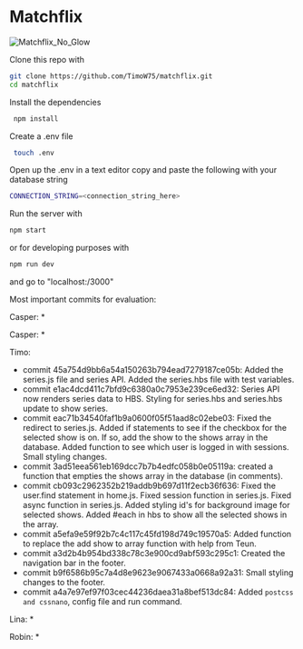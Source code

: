 # Matchflix

![Matchflix_No_Glow](https://user-images.githubusercontent.com/60609760/159242521-5cf9800b-5134-4ef1-a91f-3c493d40de34.svg)

Clone this repo with
````bash
git clone https://github.com/TimoW75/matchflix.git  
cd matchflix  
````
Install the dependencies
````bash
 npm install  
````
Create a .env file
````bash
 touch .env  
````
  
Open up the .env in a text editor copy and paste the following with your database string  
````bash
CONNECTION_STRING=<connection_string_here>
````
Run the server with
````bash 
npm start  
````

or for developing purposes with
````bash
npm run dev
````

and go to "localhost:/3000"  


Most important commits for evaluation:

Casper:
    *

Casper:
    *

Timo:
* commit 45a754d9bb6a54a150263b794ead7279187ce05b: Added the series.js file and series API. Added the series.hbs file with test variables.
* commit e1ac4dcd411c7bfd9c6380a0c7953e239ce6ed32: Series API now renders series data to HBS. Styling for series.hbs and series.hbs update to show series.
* commit eac71b34540faf1b9a0600f05f51aad8c02ebe03: Fixed the redirect to series.js. Added if statements to see if the checkbox for the selected show is on. If so, add the show to the shows array in the database. Added function to see which user is logged in with sessions. Small styling changes.
* commit 3ad51eea561eb169dcc7b7b4edfc058b0e05119a: created a function that empties the shows array in the database (in comments). 
* commit cb093c2962352b219addb9b697d11f2ecb36f636: Fixed the user.find statement in home.js. Fixed session function in series.js. Fixed async function in series.js. Added styling id's for background image for selected shows. Added #each in hbs to show all the selected shows in the array.
* commit a5efa9e59f92b7c4c117c45fd198d749c19570a5: Added function to replace the add show to array function with help from Teun.
* commit a3d2b4b954bd338c78c3e900cd9abf593c295c1: Created the navigation bar in the footer.
* commit b9f6586b95c7a4d8e9623e9067433a0668a92a31: Small styling changes to the footer.
* commit a4a7e97ef97f03cec44236daea31a8bef513dc84: Added `postcss and cssnano`, config file and run command.

Lina:
    *

Robin:
*